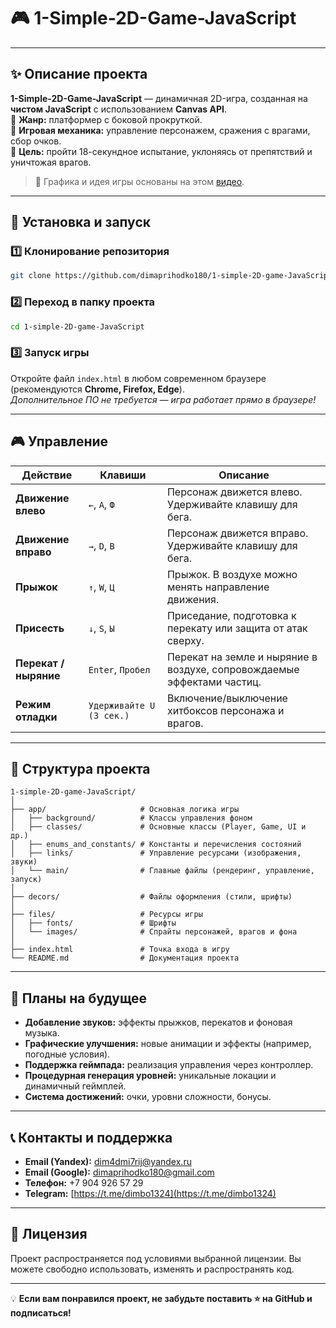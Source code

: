 # 🎮 1-Simple-2D-Game-JavaScript

---

## ✨ Описание проекта

**1-Simple-2D-Game-JavaScript** — динамичная 2D-игра, созданная на **чистом JavaScript** с использованием **Canvas API**.  
🔹 **Жанр:** платформер с боковой прокруткой.  
🔹 **Игровая механика:** управление персонажем, сражения с врагами, сбор очков.  
🔹 **Цель:** пройти 18-секундное испытание, уклоняясь от препятствий и уничтожая врагов.

> 🎥 Графика и идея игры основаны на этом [видео](https://youtu.be/GFO_txvwK_c?si=KaRywB6DdLOl7_j3).

---

## 🚀 Установка и запуск

### 1️⃣ Клонирование репозитория
```bash
git clone https://github.com/dimaprihodko180/1-simple-2D-game-JavaScript.git
```

### 2️⃣ Переход в папку проекта
```bash
cd 1-simple-2D-game-JavaScript
```

### 3️⃣ Запуск игры
Откройте файл `index.html` в любом современном браузере (рекомендуются **Chrome, Firefox, Edge**).  
*Дополнительное ПО не требуется — игра работает прямо в браузере!*

---

## 🎮 Управление

| **Действие**              | **Клавиши**             | **Описание**                                                             |
|---------------------------|-------------------------|--------------------------------------------------------------------------|
| **Движение влево**        | `←`, `A`, `Ф`           | Персонаж движется влево. Удерживайте клавишу для бега.                   |
| **Движение вправо**       | `→`, `D`, `В`           | Персонаж движется вправо. Удерживайте клавишу для бега.                   |
| **Прыжок**                | `↑`, `W`, `Ц`           | Прыжок. В воздухе можно менять направление движения.                     |
| **Присесть**              | `↓`, `S`, `Ы`           | Приседание, подготовка к перекату или защита от атак сверху.               |
| **Перекат / ныряние**     | `Enter`, `Пробел`       | Перекат на земле и ныряние в воздухе, сопровождаемые эффектами частиц.     |
| **Режим отладки**         | `Удерживайте U (3 сек.)`| Включение/выключение хитбоксов персонажа и врагов.                         |

---

## 📂 Структура проекта

```plaintext
1-simple-2D-game-JavaScript/
│
├── app/                     # Основная логика игры
│   ├── background/          # Классы управления фоном
│   ├── classes/             # Основные классы (Player, Game, UI и др.)
│   ├── enums_and_constants/ # Константы и перечисления состояний
│   ├── links/               # Управление ресурсами (изображения, звуки)
│   └── main/                # Главные файлы (рендеринг, управление, запуск)
│
├── decors/                  # Файлы оформления (стили, шрифты)
│
├── files/                   # Ресурсы игры
│   ├── fonts/               # Шрифты
│   └── images/              # Спрайты персонажей, врагов и фона
│
├── index.html               # Точка входа в игру
└── README.md                # Документация проекта
```

---

## 🔮 Планы на будущее

- **Добавление звуков:** эффекты прыжков, перекатов и фоновая музыка.  
- **Графические улучшения:** новые анимации и эффекты (например, погодные условия).  
- **Поддержка геймпада:** реализация управления через контроллер.  
- **Процедурная генерация уровней:** уникальные локации и динамичный геймплей.  
- **Система достижений:** очки, уровни сложности, бонусы.

---

## 📞 Контакты и поддержка

- **Email (Yandex):** [dim4dmi7rij@yandex.ru](mailto:dim4dmi7rij@yandex.ru)  
- **Email (Google):** [dimaprihodko180@gmail.com](dimaprihodko180@gmail.com)  
- **Телефон:** +7 904 926 57 29  
- **Telegram:** [https://t.me/dimbo1324](https://t.me/dimbo1324)

---

## 📄 Лицензия

Проект распространяется под условиями выбранной лицензии. Вы можете свободно использовать, изменять и распространять код.

---

💡 **Если вам понравился проект, не забудьте поставить ⭐ на GitHub и подписаться!**
